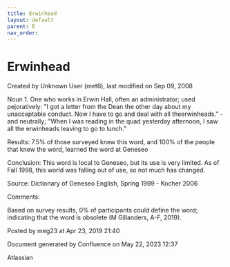 ```yaml
---
title: Erwinhead
layout: default
parent: E
nav_order:
---
```


# Erwinhead

Created by  Unknown User (met6), last modified on Sep 09, 2008

Noun 1. One who works in Erwin Hall, often an administrator; used pejoratively: &quot;I got a letter from the Dean the other day about my unacceptable conduct. Now I have to go and deal with all theerwinheads.&quot; - and neutrally; &quot;When I was reading in the quad yesterday afternoon, I saw all the erwinheads leaving to go to lunch.&quot;

Results: 7.5% of those surveyed knew this word, and 100% of the people that knew the word, learned the word at Geneseo

Conclusion: This word is local to Geneseo, but its use is very limited. As of Fall 1998, this world was falling out of use, so not much has changed.

Source: Dictionary of Geneseo English, Spring 1999 - Kocher 2006

Comments:

Based on survey results, 0% of participants could define the word; indicating that the word is obsolete (M Gillanders, A-F, 2019).

Posted by meg23 at Apr 23, 2019 21:40

Document generated by Confluence on May 22, 2023 12:37

Atlassian
